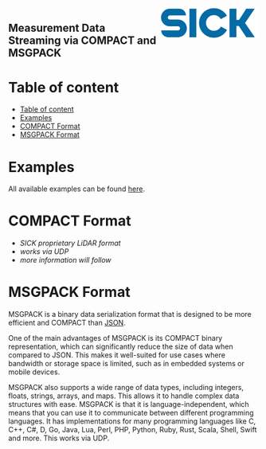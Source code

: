 <img align=right width="200" src="../docs/img/sick-logo.jpg"/> 

Measurement Data Streaming via COMPACT and MSGPACK
---

# Table of content

- [Table of content](#table-of-content)
- [Examples](#examples)
- [COMPACT Format](#compact-format)
- [MSGPACK Format](#msgpack-format)

# Examples
All available examples can be found [here](examples/).

# COMPACT Format

- *SICK proprietary LiDAR format*
- *works via UDP*
- *more information will follow*

# MSGPACK Format

MSGPACK is a binary data serialization format that is designed to be more efficient and COMPACT than [JSON](https://www.json.org/json-en.html).

One of the main advantages of MSGPACK is its COMPACT binary representation, which can significantly reduce the size of data when compared to JSON. This makes it well-suited for use cases where bandwidth or storage space is limited, such as in embedded systems or mobile devices.

MSGPACK also supports a wide range of data types, including integers, floats, strings, arrays, and maps. This allows it to handle complex data structures with ease. MSGPACK is that it is language-independent, which means that you can use it to communicate between different programming languages. It has implementations for many programming languages like C, C++, C#, D, Go, Java, Lua, Perl, PHP, Python, Ruby, Rust, Scala, Shell, Swift and more. This works via UDP.


